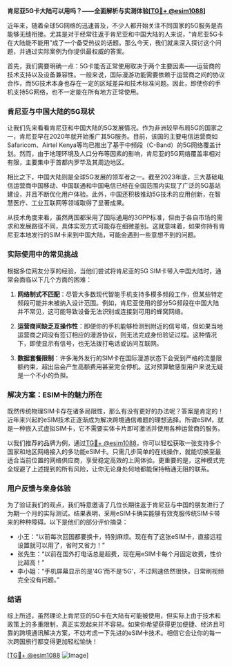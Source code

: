 **肯尼亚5G卡大陆可以用吗？——全面解析与实测体验[[TG💪+ @esim1088](https://t.me/s/esim1088)]**

近年来，随着全球5G网络的迅速普及，不少人都开始关注不同国家的5G服务是否能够无缝衔接。尤其是对于经常往返于肯尼亚和中国大陆的人来说，“肯尼亚5G卡在大陆能不能用”成了一个备受热议的话题。那么今天，我们就来深入探讨这个问题，并通过实际案例为你提供最权威的答案。

首先，我们需要明确一点：5G卡能否正常使用取决于两个主要因素——运营商的技术支持以及设备兼容性。一般来说，国际漫游功能需要依赖于运营商之间的协议合作，而5G技术本身也存在一定的区域差异和技术标准问题。因此，即使你的手机支持5G网络，也不一定能在所有地方正常使用。

### 肯尼亚与中国大陆的5G现状

让我们先来看看肯尼亚和中国大陆的5G发展情况。作为非洲较早布局5G的国家之一，肯尼亚早在2020年就开始推广其5G服务。目前，该国的主要电信运营商如Safaricom、Airtel Kenya等均已推出了基于中频段（C-Band）的5G网络覆盖计划。然而，由于地理环境及人口分布等因素的影响，肯尼亚的5G网络覆盖率相对有限，主要集中于首都内罗毕及其周边地区。

相比之下，中国大陆则是全球5G发展的领军者之一。截至2023年底，三大基础电信运营商中国移动、中国联通和中国电信已经在全国范围内实现了广泛的5G基站建设，并且不断优化用户体验。此外，中国还积极推动5G技术的应用创新，在智慧医疗、工业互联网等领域取得了显著成果。

从技术角度来看，虽然两国都采用了国际通用的3GPP标准，但由于各自市场的需求和发展路径不同，具体实现方式可能存在细微差别。这就意味着，如果你持有肯尼亚本地发行的SIM卡来到中国大陆，可能会遇到一些意想不到的问题。

### 实际使用中的常见挑战

根据多位网友分享的经验，当他们尝试将肯尼亚的5G SIM卡带入中国大陆时，通常会面临以下几个方面的困难：

1. **网络制式不匹配**：尽管大多数现代智能手机支持多模多频段工作，但某些特定频段可能并未被纳入设计范围。例如，肯尼亚使用的部分5G频段在中国大陆并不常见，这可能导致设备无法识别或连接到可用的蜂窝网络。
   
2. **运营商间缺乏互操作性**：即便你的手机能够检测到附近的信号塔，但如果当地运营商之间没有签订相应的漫游协议，则无法完成身份验证过程。这种情况下，即使显示有信号，也无法拨打电话或访问互联网。

3. **数据套餐限制**：许多海外发行的SIM卡在国际漫游状态下会受到严格的流量限额约束，超出后会产生高额费用甚至完全停机。这对预算敏感型用户来说无疑是一个不小的负担。

### 解决方案：ESIM卡的魅力所在

既然传统物理SIM卡存在诸多局限性，那么有没有更好的办法呢？答案是肯定的！近年来兴起的eSIM技术正逐渐成为解决跨境通信难题的理想选择。所谓eSIM，就是一种嵌入式虚拟SIM卡，它不需要实体卡片即可激活并使用各种运营商的服务。

以我们推荐的品牌为例，通过[TG💪+ @esim1088](https://t.me/s/esim1088)，你可以轻松获取一张支持多个国家和地区网络接入的多功能eSIM卡。只需几步简单的在线操作，就能切换至最适合当前位置的网络供应商，享受稳定高效的上网体验。更重要的是，这种模式完全规避了上述提到的所有风险，让你无论身处何地都能保持畅通无阻的联系。

### 用户反馈与亲身体验

为了验证我们的观点，我们特意邀请了几位长期往返于肯尼亚与中国的朋友进行了为期一个月的实际测试。结果表明，采用eSIM卡确实能够有效克服传统SIM卡带来的种种障碍。以下是他们的部分评价摘录：

- 小王：“以前每次回国都要换卡，特别麻烦。现在有了这张eSIM卡，直接远程设置就可以用了，省时又省力！”
- 张先生：“以前在国外打电话总是超费，现在用eSIM卡每个月固定收费，性价比超高！”
- 李小姐：“手机屏幕显示的是‘4G’而不是‘5G’，不过网速依然很快，日常刷视频完全没有问题。”

### 结语

综上所述，虽然理论上肯尼亚的5G卡在大陆有可能被使用，但实际上由于技术和政策上的多重限制，真正实现起来并不容易。如果你希望获得更加便捷、经济且可靠的跨境通讯解决方案，不妨考虑一下先进的eSIM卡技术。相信它会让你的每一次跨国旅行都变得更加轻松愉快！

[[TG💪+ @esim1088](https://t.me/s/esim1088) ![Image](https://i.postimg.cc/4NQfJmqS/Snipaste-2025-05-13-00-14-12.png)]